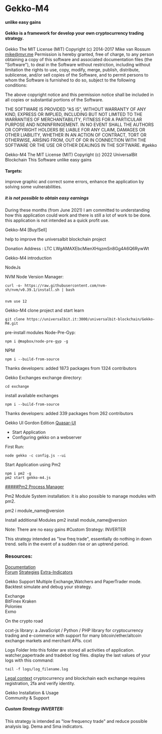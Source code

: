 # Gekko-M4
#### unlike easy gains


#### Gekko is a framework for develop your own cryptocurrency trading strategy.


Gekko The MIT License (MIT) Copyright (c) 2014-2017 Mike van Rossum mike@mvr.me
Permission is hereby granted, free of charge, to any person obtaining a copy of this software and associated documentation files (the "Software"), to deal in the Software without restriction, including without limitation the rights to use, copy, modify, merge, publish, distribute, sublicense, and/or sell copies of the Software, and to permit persons to whom the Software is furnished to do so, subject to the following conditions:

The above copyright notice and this permission notice shall be included in all copies or substantial portions of the Software.

THE SOFTWARE IS PROVIDED "AS IS", WITHOUT WARRANTY OF ANY KIND, EXPRESS OR IMPLIED, INCLUDING BUT NOT LIMITED TO THE WARRANTIES OF MERCHANTABILITY, FITNESS FOR A PARTICULAR PURPOSE AND NONINFRINGEMENT. IN NO EVENT SHALL THE AUTHORS OR COPYRIGHT HOLDERS BE LIABLE FOR ANY CLAIM, DAMAGES OR OTHER LIABILITY, WHETHER IN AN ACTION OF CONTRACT, TORT OR OTHERWISE, ARISING FROM, OUT OF OR IN CONNECTION WITH THE SOFTWARE OR THE USE OR OTHER DEALINGS IN THE SOFTWARE. #gekko



Gekko-M4 The MIT License (MIT) Copyright (c) 2022 UniversalBit Blockchain This Software unlike easy gains
#### Targets:
improve graphic and correct some errors, enhance the application by solving some vulnerabilities.


##### it is not possible to obtain easy earnings



During these months (from June 2021) I am committed to understanding how this application could work and there is still a lot of work to be done. this application is not intended as a quick profit use.


Gekko-M4 [Buy/Sell]

help to improve the universalbit blockchain project 























Donation Address : LTC LWgAMAXEbcMienXHqzmSn8Gg4A6Q6RywWt


Gekko-M4
introduction

NodeJs

NVM Node Version Manager:
```
curl -o- https://raw.githubusercontent.com/nvm-sh/nvm/v0.39.1/install.sh | bash

```


#####
```
nvm use 12
```

Gekko-M4
clone project and start learn

```
git clone https://universalbit.it:3000/universalbit-blockchain/Gekko-M4.git

```


pre-install modules Node-Pre-Gyp:
```
npm i @mapbox/node-pre-gyp -g

```




NPM
```
npm i --build-from-source

```

Thanks developers:
added 1873 packages from 1324 contributors


Gekko Exchanges
exchange directory:
```
cd exchange

```

install available exchanges
```
npm i --build-from-source

```
Thanks developers:
added 339 packages from 262 contributors

Gekko UI Gordon Edition
[Quasar-UI](https://github.com/H256/gekko-quasar-ui)

* Start Application
* Configuring gekko on a webserver

First Run:
```
node gekko -c config.js --ui

```
Start Application using Pm2

```
npm i pm2 -g
pm2 start gekko-m4.js

```
[#####Pm2 Process Manager
](https://pm2.keymetrics.io/)

Pm2 Module System installation:
it is also possible to manage modules with pm2.

pm2 i module_name@version

Install additional Modules
pm2 install module_name@version

Note:
There are no easy gains
#Custom Strategy: INVERTER

This strategy intended as "low freq trade", essentially do nothing in down trend. sells in the event of a sudden rise or an uptrend period.

### Resources:
[Documentation](https://gekko.wizb.it/docs/installation/installing_gekko.html)	
[Forum](https://forum.gekko.wizb.it/)
[Strategies](https://github.com/xFFFFF/Gekko-Strategies)
[Extra-Indicators](https://github.com/Gab0/gekko-extra-indicators)


Gekko Support Multiple Exchange,Watchers and PaperTrader mode.
Backtest simulate and debug your strategy.

Exchange	
BitFinex
Kraken	     
Poloniex	 
Exmo         

On the crypto road

ccxt-js library: a JavaScript / Python / PHP library for cryptocurrency trading and e-commerce with support for many bitcoin/ether/altcoin exchange markets and merchant APIs. ccxt

Logs Folder
Into this folder are stored all activities of application. watcher,papertrade and tradebot log files. display the last values of your logs with this command:

```
tail -f logs/log_filename.log

```

[Legal context](https://www.europarl.europa.eu/cmsdata/150761/TAX3%20Study%20on%20cryptocurrencies%20and%20blockchain.pdf)
cryptocurrency and blockchain each exchange requires registration, 2fa and verify identity.


Gekko Installation & Usage	
Community & Support


##### Custom Strategy INVERTER:
This strategy is intended as "low frequency trade" and reduce possible analysis lag. Dema and Sma indicators.

